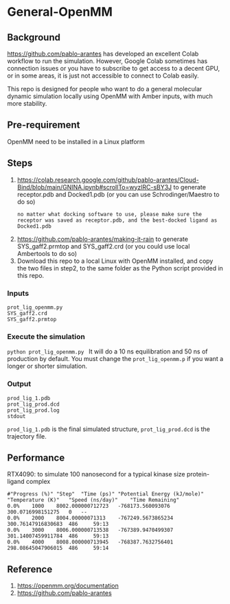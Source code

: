 # General-OpenMM

## Background

https://github.com/pablo-arantes has developed an excellent Colab workflow to run the simulation. However, Google Colab sometimes has connection issues or you have to subscribe to get access to a decent GPU, or in some areas, it is just not accessible to connect to Colab easily.

This repo is designed for people who want to do a general molecular dynamic simulation locally using OpenMM with Amber inputs, with much more stability.


## Pre-requirement

OpenMM need to be installed in a Linux platform

## Steps

1. https://colab.research.google.com/github/pablo-arantes/Cloud-Bind/blob/main/GNINA.ipynb#scrollTo=wyzlRC-sBY3J to generate receptor.pdb and Docked1.pdb
   (or you can use Schrodinger/Maestro to do so)
   ```
   no matter what docking software to use, please make sure the receptor was saved as receptor.pdb, and the best-docked ligand as Docked1.pdb

   ```
3. https://github.com/pablo-arantes/making-it-rain to generate SYS_gaff2.prmtop and SYS_gaff2.crd
   (or you could use local Ambertools to do so)
5. Download this repo to a local Linux with OpenMM installed, and copy the two files in step2, to the same folder as the Python script provided in this repo.

### Inputs 
```
prot_lig_openmm.py
SYS_gaff2.crd
SYS_gaff2.prmtop

```
### Execute the simulation

```python prot_lig_openmm.py ```
It will do a 10 ns equilibration and 50 ns of production by default. You must change the ```prot_lig_openmm.p``` if you want a longer or shorter simulation.

### Output

```
prod_lig_1.pdb
prot_lig_prod.dcd
prot_lig_prod.log
stdout  
```
```prod_lig_1.pdb``` is the final simulated structure, ```prot_lig_prod.dcd``` is the trajectory file.
## Performance

RTX4090: to simulate 100 nanosecond for a typical kinase size protein-ligand complex

```
#"Progress (%)"	"Step"	"Time (ps)"	"Potential Energy (kJ/mole)"	"Temperature (K)"	"Speed (ns/day)"	"Time Remaining"
0.0%	1000	8002.000000712723	-768173.560093076	300.0716998151275	0	--
0.0%	2000	8004.00000071313	-767249.5673865234	300.76147916830683	486	    59:13
0.0%	3000	8006.000000713538	-767389.9470499307	301.14007459911784	486	    59:13
0.0%	4000	8008.000000713945	-768387.7632756401	298.08645047906015	486	    59:14
```
## Reference
1. https://openmm.org/documentation
2. https://github.com/pablo-arantes

